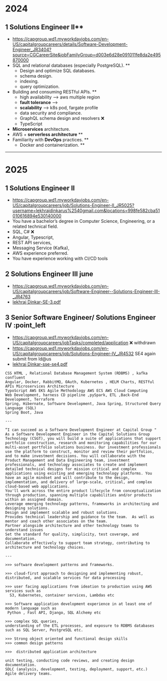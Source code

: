 # 2024
## 1 Solutions Engineer II**
- https://capgroup.wd1.myworkdayjobs.com/en-US/capitalgroupcareers/details/Software-Development-Engineer_JR3404?source=CGCareerSite&jobFamilyGroup=d003e6d28e091011fe8da2e495870000
- SQL and relational databases (especially PostgreSQL). **
  - Design and optimize SQL databases.
  - schema design.
  - indexing.
  - query optimization.
- Building and consuming RESTful APIs.  **
  - high availability --> aws multiple region
  - **fault tolerance** --> 
  - **scalability**  --> k8s pod, fargate profile
  - data security and compliance.
  - GraphQL schema design and resolvers :x:
  - TypeScript
- **Microservices** architecture.
- AWS  + **serverless architecture** **
- Familiarity with **DevOps** practices. **
  - Docker and containerization. **
---
# 2025
## 1 Solutions Engineer II
- https://capgroup.wd1.myworkdayjobs.com/en-US/capitalgroupcareers/job/Solutions-Engineer-II_JR5025?username=lekhrajdinkarus%2540gmail.com&locations=998fe582cba51010616894e530140000
- You have a bachelor’s degree in Computer Science, Engineering, or a related technical field. 
- SQL, C# :x: 
- Angular, Typescript, 
- REST API services, 
- Messaging Service (Kafka), 
- AWS experience preferred.
- You have experience working with CI/CD tools

## 2 Solutions Engineer III june 
- https://capgroup.wd1.myworkdayjobs.com/en-US/capitalgroupcareers/job/Software-Engineer--Solutions-Engineer-III-_JR4763
- [lekhraj Dinkar-SE-3.pdf](lekhraj%20Dinkar-SE-3.pdf)

## 3 Senior Software Engineer/ Solutions Engineer IV :point_left
- https://capgroup.wd1.myworkdayjobs.com/en-US/capitalgroupcareers/jobTasks/completed/application :x: withdrawn
- https://capgroup.wd1.myworkdayjobs.com/en-US/capitalgroupcareers/job/Solutions-Engineer-IV_JR4532 SE4 again submit from ld@us
- [lekhraj Dinkar-sse-se4.pdf](lekhraj%20Dinkar-sse-se4.pdf)
```
CSS HTML , Relational Database Management System (RDBMS) , kafka confluent
Angular, Docker, RabbitMQ, OAuth, Kubernetes , HELM Charts, RESTful APIs Microservices Architecture
TypoScript AWS EKS Agile Methodology AWS ECS AWS Cloud Computing
Web Development, harness CD pipeline ,pySpark, ETL ,Back-End Development, Terraform
Spring, Hibernate, Software Development, Java Spring, Structured Query Language (SQL)
Spring Boot, Java

---

“I can succeed as a Software Development Engineer at Capital Group " 
As a Software Development Engineer in the Capital Solutions Group Technology (CSGT), you will build a suite of applications that support portfolio construction, research and monitoring capabilities for our multi-asset portfolio solutions business. Our investment professionals use the platform to construct, monitor and review their portfolios, and to make investment decisions. You will collaborate with the Product Management and Data Engineering team, investment professionals, and technology associates to create and implement detailed technical designs for mission critical and complex applications using existing and emerging technology platforms. You have an agile mindset and will contribute to the design, implementation, and delivery of large-scale, critical, and complex cloud-based web applications.   
You'll work across the entire product lifecycle from conceptualization through production, spanning multiple capabilities and/or products within an assigned domain. 
Leverage emerging technology patterns, frameworks in architecting and designing solutions. 
Design and implement scalable and robust solutions. 
Provides technical leadership and guidance to the team.  As well as mentor and coach other associates on the team. 
Partner alongside architecture and other technology teams to understand issues 
Set the standard for quality, simplicity, test coverage, and documentation. 
Collaborate effectively to support team strategy, contributing to architecture and technology choices. 

---

>>> software development patterns and frameworks. 

>>> cloud-first approach to designing and implementing robust, distributed, and scalable services for data processing 

>>> user facing applications from ideation to production using AWS services such as 
  S3, Kubernetes, container services, Lambdas etc  

>>> Software application development experience in at least one of modern language such as
 Python , Fast API, Django, SQL Alchemy etc 

>>> complex SQL queries, 
understanding of the ETL processes, and exposure to RDBMS databases such as SQL Server, PostgreSQL etc. 

>>> Strong object oriented and functional design skills 
>>> common design patterns 

>>>  distributed application architecture 

unit testing, conducting code reviews, and creating design documentation. 
SDLC (analysis, development, testing, deployment, support, etc.) 
Agile delivery teams. 

```


